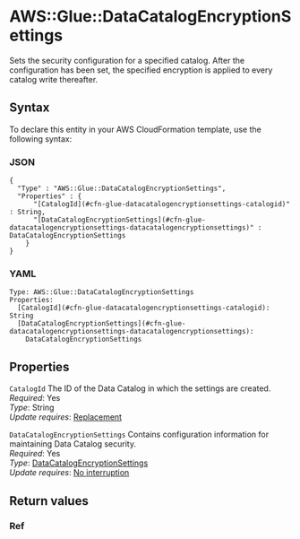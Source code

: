 # AWS::Glue::DataCatalogEncryptionSettings<a name="aws-resource-glue-datacatalogencryptionsettings"></a>

Sets the security configuration for a specified catalog\. After the configuration has been set, the specified encryption is applied to every catalog write thereafter\.

## Syntax<a name="aws-resource-glue-datacatalogencryptionsettings-syntax"></a>

To declare this entity in your AWS CloudFormation template, use the following syntax:

### JSON<a name="aws-resource-glue-datacatalogencryptionsettings-syntax.json"></a>

```
{
  "Type" : "AWS::Glue::DataCatalogEncryptionSettings",
  "Properties" : {
      "[CatalogId](#cfn-glue-datacatalogencryptionsettings-catalogid)" : String,
      "[DataCatalogEncryptionSettings](#cfn-glue-datacatalogencryptionsettings-datacatalogencryptionsettings)" : DataCatalogEncryptionSettings
    }
}
```

### YAML<a name="aws-resource-glue-datacatalogencryptionsettings-syntax.yaml"></a>

```
Type: AWS::Glue::DataCatalogEncryptionSettings
Properties:
  [CatalogId](#cfn-glue-datacatalogencryptionsettings-catalogid): String
  [DataCatalogEncryptionSettings](#cfn-glue-datacatalogencryptionsettings-datacatalogencryptionsettings):
    DataCatalogEncryptionSettings
```

## Properties<a name="aws-resource-glue-datacatalogencryptionsettings-properties"></a>

`CatalogId` <a name="cfn-glue-datacatalogencryptionsettings-catalogid"></a>
The ID of the Data Catalog in which the settings are created\.  
_Required_: Yes  
_Type_: String  
_Update requires_: [Replacement](https://docs.aws.amazon.com/AWSCloudFormation/latest/UserGuide/using-cfn-updating-stacks-update-behaviors.html#update-replacement)

`DataCatalogEncryptionSettings` <a name="cfn-glue-datacatalogencryptionsettings-datacatalogencryptionsettings"></a>
Contains configuration information for maintaining Data Catalog security\.  
_Required_: Yes  
_Type_: [DataCatalogEncryptionSettings](aws-properties-glue-datacatalogencryptionsettings-datacatalogencryptionsettings.md)  
_Update requires_: [No interruption](https://docs.aws.amazon.com/AWSCloudFormation/latest/UserGuide/using-cfn-updating-stacks-update-behaviors.html#update-no-interrupt)

## Return values<a name="aws-resource-glue-datacatalogencryptionsettings-return-values"></a>

### Ref<a name="aws-resource-glue-datacatalogencryptionsettings-return-values-ref"></a>
